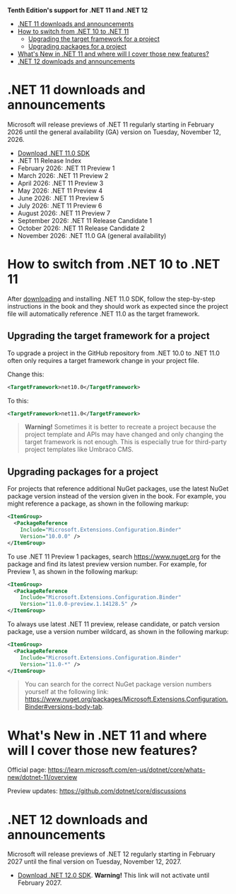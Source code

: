 **Tenth Edition's support for .NET 11 and .NET 12**

- [.NET 11 downloads and announcements](#net-11-downloads-and-announcements)
- [How to switch from .NET 10 to .NET 11](#how-to-switch-from-net-10-to-net-11)
  - [Upgrading the target framework for a project](#upgrading-the-target-framework-for-a-project)
  - [Upgrading packages for a project](#upgrading-packages-for-a-project)
- [What's New in .NET 11 and where will I cover those new features?](#whats-new-in-net-11-and-where-will-i-cover-those-new-features)
- [.NET 12 downloads and announcements](#net-12-downloads-and-announcements)

# .NET 11 downloads and announcements

Microsoft will release previews of .NET 11 regularly starting in February 2026 until the general availability (GA) version on Tuesday, November 12, 2026.

- [Download .NET 11.0 SDK](https://dotnet.microsoft.com/download/dotnet/11.0)
- .NET 11 Release Index
- February 2026: .NET 11 Preview 1
- March 2026: .NET 11 Preview 2
- April 2026: .NET 11 Preview 3
- May 2026: .NET 11 Preview 4
- June 2026: .NET 11 Preview 5
- July 2026: .NET 11 Preview 6
- August 2026: .NET 11 Preview 7
- September 2026: .NET 11 Release Candidate 1
- October 2026: .NET 11 Release Candidate 2
- November 2026: .NET 11.0 GA (general availability)

# How to switch from .NET 10 to .NET 11

After [downloading](https://dotnet.microsoft.com/download/dotnet/11.0) and installing .NET 11.0 SDK, follow the step-by-step instructions in the book and they should work as expected since the project file will automatically reference .NET 11.0 as the target framework. 

## Upgrading the target framework for a project

To upgrade a project in the GitHub repository from .NET 10.0 to .NET 11.0 often only requires a target framework change in your project file.

Change this:

```xml
<TargetFramework>net10.0</TargetFramework>
```

To this:

```xml
<TargetFramework>net11.0</TargetFramework>
```

> **Warning!** Sometimes it is better to recreate a project because the project template and APIs may have changed and only changing the target framework is not enough. This is especially true for third-party project templates like Umbraco CMS.

## Upgrading packages for a project

For projects that reference additional NuGet packages, use the latest NuGet package version instead of the version given in the book. For example, you might reference a package, as shown in the following markup:
```xml
<ItemGroup>
  <PackageReference
    Include="Microsoft.Extensions.Configuration.Binder"
    Version="10.0.0" />
</ItemGroup>
```

To use .NET 11 Preview 1 packages, search https://www.nuget.org for the package and find its latest preview version number. For example, for Preview 1, as shown in the following markup:
```xml
<ItemGroup>
  <PackageReference
    Include="Microsoft.Extensions.Configuration.Binder"
    Version="11.0.0-preview.1.14128.5" />
</ItemGroup>
```

To always use latest .NET 11 preview, release candidate, or patch version package, use a version number wildcard, as shown in the following markup:
```xml
<ItemGroup>
  <PackageReference
    Include="Microsoft.Extensions.Configuration.Binder"
    Version="11.0-*" />
</ItemGroup>
```

> You can search for the correct NuGet package version numbers yourself at the following link: https://www.nuget.org/packages/Microsoft.Extensions.Configuration.Binder#versions-body-tab.

# What's New in .NET 11 and where will I cover those new features?

Official page: https://learn.microsoft.com/en-us/dotnet/core/whats-new/dotnet-11/overview

Preview updates: https://github.com/dotnet/core/discussions

# .NET 12 downloads and announcements

Microsoft will release previews of .NET 12 regularly starting in February 2027 until the final version on Tuesday, November 12, 2027.

- [Download .NET 12.0 SDK](https://dotnet.microsoft.com/download/dotnet/12.0). **Warning!** This link will not activate until February 2027.
